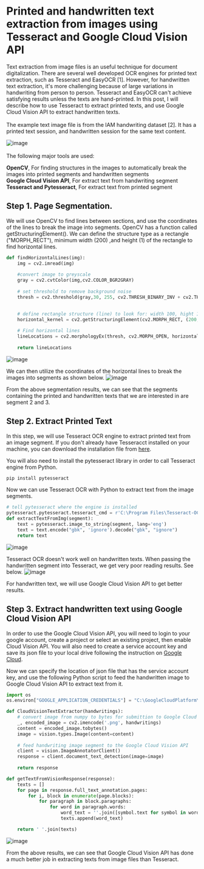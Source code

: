 # Printed and handwritten text extraction from images using Tesseract and Google Cloud Vision API

Text extraction from image files is an useful technique for document digitalization. There are several well developed OCR engines for printed text extraction, such as Tesseract and EasyOCR [1]. However, for handwritten text extraction, it's more challenging because of large variations in handwriting from person to person. Tesseract and EasyOCR can't achieve satisfying results unless the texts are hand-printed. In this post, I will describe how to use Tesseract to extract printed texts, and use Google Cloud Vision API to extract handwritten texts.
<br>
<br>
The example text image file is from the IAM handwriting dataset [2]. It has a printed text session, and handwritten session for the same text content.

![image](https://user-images.githubusercontent.com/44976640/89544581-ea719f00-d7c7-11ea-8544-42941970d1d4.png)
<br>
<br>
The following major tools are used:<br>

**OpenCV**, For finding structures in the images to automatically break the images into printed segments and handwritten segments<br>
**Google Cloud Vision API**, For extract text from handwriting segment<br>
**Tesseract and Pytesseract**, For extract text from printed segment<br>


## Step 1. Page Segmentation.
We will use OpenCV to find lines between sections, and use the coordinates of the lines to break the image into segments. OpenCV has a function called getStructuringElement(). We can define the structure type as a rectangle ("MORPH_RECT"), minimum width (200) ,and height (1) of the rectangle to find horizontal lines.

```python
def findHorizontalLines(img):
    img = cv2.imread(img) 
    
    #convert image to greyscale
    gray = cv2.cvtColor(img,cv2.COLOR_BGR2GRAY)
    
    # set threshold to remove background noise
    thresh = cv2.threshold(gray,30, 255, cv2.THRESH_BINARY_INV + cv2.THRESH_OTSU)[1]

    
    # define rectangle structure (line) to look for: width 100, hight 1. This is a 
    horizontal_kernel = cv2.getStructuringElement(cv2.MORPH_RECT, (200,1))
    
    # Find horizontal lines
    lineLocations = cv2.morphologyEx(thresh, cv2.MORPH_OPEN, horizontal_kernel, iterations=1)
    
    return lineLocations
```
![image](https://user-images.githubusercontent.com/44976640/89545670-4557c600-d7c9-11ea-9532-a4f0de039877.png)


We can then utilize the coordinates of the horizontal lines to break the images into segments as shown below.
![image](https://user-images.githubusercontent.com/44976640/89546221-f8282400-d7c9-11ea-8063-44dc2936d92a.png)

From the above segmentation results, we can see that the segments containing the printed and handwritten texts that we are interested in are segment 2 and 3.

## Step 2. Extract Printed Text

In this step, we will use Tesseract OCR engine to extract printed text from an image segment. If you don't already have Tesseracct installed on your machine, you can download the installation file from [here](http://digi.bib.uni-mannheim.de/tesseract/tesseract-ocr-setup-4.00.00dev.exe). 

You will also need to install the pytesseract library in order to call Tesseract engine from Python.

```Python
pip install pytesseract
```
Now we can use Tesseract OCR with Python to extract text from the image segments.

```Python
# tell pytesseract where the engine is installed
pytesseract.pytesseract.tesseract_cmd = r'C:\Program Files\Tesseract-OCR\tesseract'
def extractTextFromImg(segment):
    text = pytesseract.image_to_string(segment, lang='eng')         
    text = text.encode("gbk", 'ignore').decode("gbk", "ignore")        
    return text  
```
![image](https://user-images.githubusercontent.com/44976640/89548299-74236b80-d7cc-11ea-9376-bfd6f310ac23.png)

Tesseract OCR doesn't work well on handwritten texts. When passing the handwritten segment into Tesseract, we get very poor reading results. See below.
![image](https://user-images.githubusercontent.com/44976640/89548753-06c40a80-d7cd-11ea-9079-6fe2c5832801.png)

For handwritten text, we will use Google Cloud Vision API to get better results.

## Step 3. Extract handwritten text using Google Cloud Vision API
In order to use the Google Cloud Vision API, you will need to login to your google account, create a project or select an existing project, then enable Cloud Vision API. You will also need to create a service account key and save its json file to your local drive following the instruction on [Google Cloud](https://cloud.google.com/vision/docs/before-you-begin).  

Now we can specify the location of json file that has the service account key, and use the following Python script to feed the handwritten image to Google Cloud Vision API to extract text from it. 

```Python
import os
os.environ["GOOGLE_APPLICATION_CREDENTIALS"] = "C:\GoogleCloudPlatform\my-key.json"

def CloudVisionTextExtractor(handwritings):
    # convert image from numpy to bytes for submittion to Google Cloud Vision
    _, encoded_image = cv2.imencode('.png', handwritings)
    content = encoded_image.tobytes()
    image = vision.types.Image(content=content)
    
    # feed handwriting image segment to the Google Cloud Vision API
    client = vision.ImageAnnotatorClient()
    response = client.document_text_detection(image=image)
    
    return response

def getTextFromVisionResponse(response):
    texts = []
    for page in response.full_text_annotation.pages:
        for i, block in enumerate(page.blocks):  
            for paragraph in block.paragraphs:       
                for word in paragraph.words:
                    word_text = ''.join([symbol.text for symbol in word.symbols])
                    texts.append(word_text)

    return ' '.join(texts)
```

![image](https://user-images.githubusercontent.com/44976640/89550439-3b38c600-d7cf-11ea-8cf9-fca98ee14fc5.png)

From the above results, we can see that Google Cloud Vision API has done a much better job in extracting texts from image files than Tesseract.


